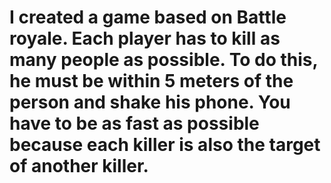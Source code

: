 # I created a game based on Battle royale. Each player has to kill as many people as possible. To do this, he must be within 5 meters of the person and shake his phone. You have to be as fast as possible because each killer is also the target of another killer.

